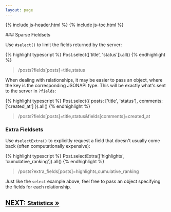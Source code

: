 ```yaml
---
layout: page
---
```


{% include js-header.html %}
{% include js-toc.html %}

<div markdown="1" class="col-md-8 col-md-offset-1">
### Sparse Fieldsets

Use `#select()` to limit the fields returned by the server:

{% highlight typescript %}
Post.select(['title', 'status']).all()
{% endhighlight %}
<blockquote class="url">
  <p>/posts?fields[posts]=title,status</p>
</blockquote>

When dealing with relationships, it may be easier to pass an object,
where the key is the corresponding JSONAPI type. This will be exactly
what's sent to the server in `?fields`:

{% highlight typescript %}
Post.select({
  posts: ['title', 'status'],
  comments: ['created_at']
}).all()
{% endhighlight %}
<blockquote class="url">
  <p>/posts?fields[posts]=title,status&fields[comments]=created_at</p>
</blockquote>


### Extra Fieldsets

Use `#selectExtra()` to explicitly request a field that doesn't usually
come back (often computationally expensive):

{% highlight typescript %}
Post.selectExtra(['highlights', 'cumulative_ranking']).all()
{% endhighlight %}
<blockquote class="url">
  <p>/posts?extra_fields[posts]=highlights,cumulative_ranking</p>
</blockquote>

Just like the `select` example above, feel free to pass an object
specifying the fields for each relationship.

<div class="clearfix">
  <h2 id="next">
    <a href="{{site.github.url}}/js/reads/statistics">
      NEXT:
      <small>Statistics</small>
      &raquo;
    </a>
  </h2>
</div>
